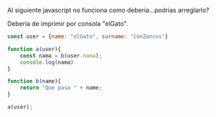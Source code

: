 Al siguiente javascript no funciona como deberia...podrias arreglarlo?

Deberia de imprimir por consola "elGato".

```js
const user = {name: "elGato", surname: "ConZancos"}

function a(user){
    const nama = b(user.nama);
    console.log(nama)
}

function b(name){
    return "Que pasa " + name;
}

a(user);
```